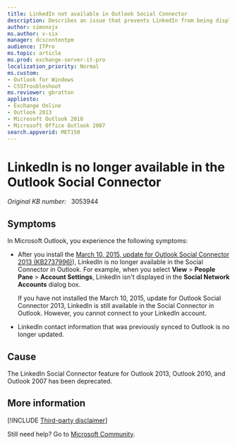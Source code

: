 ```yaml
---
title: LinkedIn not available in Outlook Social Connector
description: Describes an issue that prevents LinkedIn from being displayed or available in the Social Connector in Outlook.
author: simonxjx
ms.author: v-six
manager: dcscontentpm
audience: ITPro
ms.topic: article
ms.prod: exchange-server-it-pro
localization_priority: Normal
ms.custom: 
- Outlook for Windows
- CSSTroubleshoot
ms.reviewer: gbratton
appliesto:
- Exchange Online
- Outlook 2013
- Microsoft Outlook 2010
- Microsoft Office Outlook 2007
search.appverid: MET150
---
```

# LinkedIn is no longer available in the Outlook Social Connector

_Original KB number:_ &nbsp; 3053944

## Symptoms

In Microsoft Outlook, you experience the following symptoms:

- After you install the [March 10, 2015, update for Outlook Social Connector 2013 (KB2737996)](https://support.microsoft.com/help/2737996)), LinkedIn is no longer available in the Social Connector in Outlook. For example, when you select **View** > **People Pane** > **Account Settings**, LinkedIn isn't displayed in the **Social Network Accounts** dialog box.

  If you have not installed the March 10, 2015, update for Outlook Social Connector 2013, LinkedIn is still available in the Social Connector in Outlook. However, you cannot connect to your LinkedIn account.

- LinkedIn contact information that was previously synced to Outlook is no longer updated.

## Cause

The LinkedIn Social Connector feature for Outlook 2013, Outlook 2010, and Outlook 2007 has been deprecated.

## More information

[!INCLUDE [Third-party disclaimer](../../../includes/third-party-disclaimer.md)]

Still need help? Go to [Microsoft Community](https://answers.microsoft.com/).
